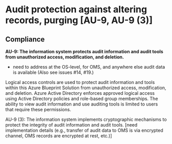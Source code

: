 # Audit protection against altering records, purging [AU-9, AU-9 (3)]

## Compliance

**AU-9: The information system protects audit information and audit tools from unauthorized access, modification, and deletion.**

* need to address at the OS-level, for OMS, and anywhere else audit data is available (Also see issues #14, #19.)

Logical access controls are used to protect audit information and tools within this Azure Blueprint Solution from unauthorized access, modification, and deletion. Azure Active Directory enforces approved logical access using Active Directory policies and role-based group memberships. The ability to view audit information and use auditing tools is limited to users that require these permissions.

AU-9 (3): The information system implements cryptographic mechanisms to protect the integrity of audit information and audit tools. [need implementation details (e.g., transfer of audit data to OMS is via encrypted channel, OMS records are encrypted at rest, etc.)]
